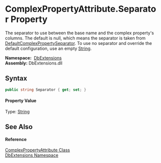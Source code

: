 ComplexPropertyAttribute.Separator Property
===========================================
The separator to use between the base name and the complex property's columns. The default is null, which means the separator is taken from [DefaultComplexPropertySeparator][1]. To use no separator and override the default configuration, use an empty [String][2].

  **Namespace:**  [DbExtensions][3]  
  **Assembly:** DbExtensions.dll

Syntax
------

```csharp
public string Separator { get; set; }
```

#### Property Value
Type: [String][2]

See Also
--------

#### Reference
[ComplexPropertyAttribute Class][4]  
[DbExtensions Namespace][3]  

[1]: ../DatabaseConfiguration/DefaultComplexPropertySeparator.md
[2]: https://docs.microsoft.com/dotnet/api/system.string
[3]: ../README.md
[4]: README.md